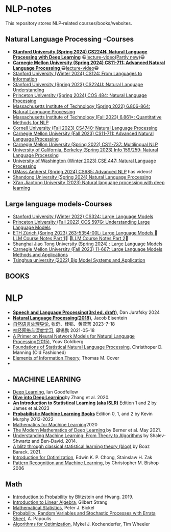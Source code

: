 # NLP-notes
This repository stores NLP-related courses/books/websites.

## Natural Language Processing -Courses
- [**Stanford University (Spring 2024) CS224N: Natural Language Processing with Deep Learning**](https://web.stanford.edu/class/cs224n/) 😀[lecture-video(Partly new)](https://www.youtube.com/watch?v=LWMzyfvuehA&list=PLoROMvodv4rMFqRtEuo6SGjY4XbRIVRd4&index=8)😀
- [**Carnegie Mellon University (Spring 2024) CS11-711: Advanced Natural Language Processing** ](https://phontron.com/class/anlp2024/)  😀[lecture-video](https://www.youtube.com/@neubig)😀 
- [Stanford University (Winter 2024) CS124: From Languages to Information](https://web.stanford.edu/class/cs124/)
- [Stanford University (Spring 2023) CS224U: Natural Language Understanding](https://web.stanford.edu/class/cs224u/)
- [Princeton University (Spring 2024) COS 484: Natural Language Processing ](https://princeton-nlp.github.io/cos484/)
- [Massachusetts Institute of Technology (Spring 2022) 6.806-864: Natural Language Processing ](https://www.mit.edu/~jda/teaching/6.864/)
- [Massachusetts Institute of Technology (Fall 2023) 6.861*: Quantitative Methods for NLP](https://mit-6861.github.io/)
- [Cornell University (Fall 2023) CS4740: Natural Language Processing ](https://cornell-cs4740-2023fa.vercel.app/)
- [Carnegie Mellon University (Fall 2023) CS11-711: Advanced Natural Language Processing ](https://cmu-anlp.github.io/index.html)
- [Carnegie Mellon University (Spring 2022) CS11-737: Multilingual NLP](https://www.phontron.com/class/multiling2022/schedule.html)
- [University of California, Berkeley (Spring 2023) Info 159/259: Natural Language Processing](https://people.ischool.berkeley.edu/~dbamman//nlp23.html)
- [University of Washington (Winter 2023) CSE 447: Natural Language Processing](https://nasmith.github.io/NLP-winter23/)
- [UMass Amherst (Spring 2024) CS685: Advanced NLP](https://people.cs.umass.edu/~miyyer/cs685/schedule.html) has videos!
- [Shandong University (Spring 2024) Natural Language Processing](https://splab.sdu.edu.cn/zryycl1.htm)
- [Xi’an Jiaotong University (2023) Natural language processing with deep learning](https://jpkc.xjtu.edu.cn/jpkc2023/dxxb/xkxxk/qywkc/Natural_language_processing_with_deep_learning.htm)

## Large language models-Courses
- [Stanford University (Winter 2022) CS324: Large Language Models](https://stanford-cs324.github.io/winter2022/)
- [Princeton University (Fall 2022) COS 597G: Understanding Large Language Models](https://www.cs.princeton.edu/courses/archive/fall22/cos597G/)
- [ETH Zürich (Spring 2023) 263-5354-00L: Large Language Models ](https://rycolab.io/classes/llm-s23/)
  🍟[LLM Course Notes Part 1](https://drive.google.com/file/d/1IYgjs0Vf8TPmVW6w4S125j3G5Asatn4f/view?usp=share_link)🍟
  🍟[LLM Course Notes Part 2](https://drive.google.com/file/d/1PtxuMe6JZyBXBuuGkgDnnD3JRs_JEl5j/view?usp=share_link)🍟
- [Shanghai Jiao Tong University (Spring 2024) : Large Language Models ](https://gair-nlp.github.io/cs2916/docs/intro)
- [Carnegie Mellon University (Fall 2023) 11-667: Large Language Models Methods and Applications](https://cmu-llms.org/)
- [Tsinghua university (2022) Big Model Systems and Application](https://www.zhihu.com/education/video-course/1545850719483392000?section_id=1566412544956112897)
## BOOKS
# NLP
* [**Speech and Language Processing(3rd ed. draft)**](https://web.stanford.edu/~jurafsky/slp3/), Dan Jurafsky 2024
* [**Natural Language Processing(2018)**](https://cseweb.ucsd.edu/~nnakashole/teaching/eisenstein-nov18.pdf), Jacob Eisentein
* [自然语言处理导论](https://intro-nlp.github.io/), 张奇、桂韬、黄萱菁 2023-7-18 
* [神经网络与深度学习](https://nndl.github.io/nndl-book.pdf), 邱锡鹏 2021-05-18
* [A Primer on Neural Network Models for Natural Language Processing(2015)](https://u.cs.biu.ac.il/~yogo/nnlp.pdf), Yoav Goldberg
* [Foundations of Statistical Natural Language Processing](https://doc.lagout.org/science/0_Computer%20Science/2_Algorithms/Statistical%20Natural%20Language%20Processing.pdf), Christhoper D. Manning (Old Fashioned)
* [Elements of Information Theory](https://onlinelibrary.wiley.com/doi/book/10.1002/047174882X), Thomas M. Cover
*
* ## MACHINE LEARNING
* [Deep Learning](https://www.deeplearningbook.org/), Ian Goodfellow
* [**Dive into Deep Learning**](http://d2l.ai/)by Zhang et al. 2020.
* [**An Introduction to Statistical Learning (aka ISLR)** ](https://www.statlearning.com/) Edition 1 and 2 by James et al.2023
* [**Probabilistic Machine Learning Books**](https://probml.github.io/pml-book/) Edition 0, 1, and 2 by Kevin Murphy 2012-2022
* [Mathematics for Machine Learning](https://mml-book.github.io/)2020
* [The Modern Mathematics of Deep Learning ](https://www.researchgate.net/publication/351476107_The_Modern_Mathematics_of_Deep_Learning)by Berner et al. May 2021.
* [Understanding Machine Learning: From Theory to Algorithms](https://www.cs.huji.ac.il/~shais/UnderstandingMachineLearning/understanding-machine-learning-theory-algorithms.pdf) by Shalev-Shwartz and Ben-David. 2014.
* [A blitz through classical statistical learning theory (blog)](https://windowsontheory.org/2021/01/31/a-blitz-through-classical-statistical-learning-theory/) by Boaz Barack. 2021.
* [Introduction for Optimization](https://github.com/benjamincrom/optimization/blob/master/An%20Introduction%20to%20Optimization-%20E.%20Chong%2C%20S.%20Zak.pdf), Edwin K. P. Chong, Stainslaw H. Zak
* [Pattern Recognition and Machine Learning](https://www.microsoft.com/en-us/research/uploads/prod/2006/01/Bishop-Pattern-Recognition-and-Machine-Learning-2006.pdf), by Christopher M. Bishop 2006

## Math
* [Introduction to Probability](https://drive.google.com/file/d/1VmkAAGOYCTORq1wxSQqy255qLJjTNvBI/view) by Blitzstein and Hwang. 2019.
* [Introduction to Linear Algebra](http://students.aiu.edu/submissions/profiles/resources/onlineBook/Y5B7M4_Introduction_to_Linear_Algebra-_Fourth_Edition.pdf), Gilbert Strang
* [Mathematical Statistics](http://www.mim.ac.mw/books/Mathematical%20statistics,%20basic%20ideas%20and%20selected%20topics%20Vol%201,%20Second%20Edition.pdf), Peter J. Bickel
* [Probability, Random Variables and Stochastic Processes with Errata Sheet](https://www.amazon.com/Probability-Random-Variables-Stochastic-Processes/dp/0071226613), A. Papoulis
* [Algorithms for Optimization](https://algorithmsbook.com/optimization/files/optimization.pdf), Mykel J. Kochenderfer, Tim Wheeler



